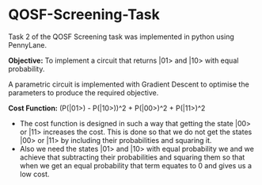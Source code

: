 # QOSF-Screening-Task

Task 2 of the QOSF Screening task was implemented in python using PennyLane.

**Objective:** To implement a circuit that returns |01> and |10> with equal probability.

A parametric circuit is implemented with Gradient Descent to optimise the parameters to produce the required objective.

**Cost Function:** (P(|01>) - P(|10>))^2 + P(|00>)^2 + P(|11>)^2

- The cost function is designed in such a way that getting the state |00> or |11> increases the cost. This is done so that we do not get the states |00> or |11> by including their probabilities and squaring it.
- Also we need the states |01> and |10> with equal probability we and we achieve that subtracting their probabilities and squaring them so that when we get an equal probability that term equates to 0 and gives us a low cost.
